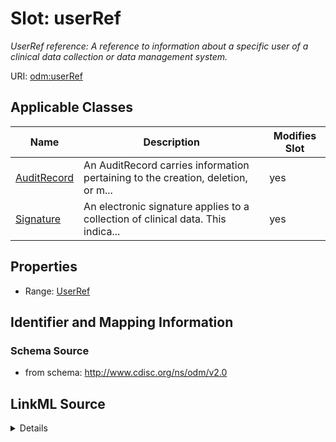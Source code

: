 # Slot: userRef


_UserRef reference: A reference to information about a specific user of a clinical data collection or data management system._



URI: [odm:userRef](http://www.cdisc.org/ns/odm/v2.0/userRef)



<!-- no inheritance hierarchy -->




## Applicable Classes

| Name | Description | Modifies Slot |
| --- | --- | --- |
[AuditRecord](AuditRecord.md) | An AuditRecord carries information pertaining to the creation, deletion, or m... |  yes  |
[Signature](Signature.md) | An electronic signature applies to a collection of clinical data. This indica... |  yes  |







## Properties

* Range: [UserRef](UserRef.md)





## Identifier and Mapping Information







### Schema Source


* from schema: http://www.cdisc.org/ns/odm/v2.0




## LinkML Source

<details>
```yaml
name: userRef
description: 'UserRef reference: A reference to information about a specific user
  of a clinical data collection or data management system.'
from_schema: http://www.cdisc.org/ns/odm/v2.0
rank: 1000
alias: userRef
domain_of:
- AuditRecord
- Signature
range: UserRef

```
</details>